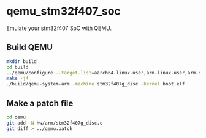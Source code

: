 # qemu_stm32f407_soc

Emulate your stm32f407 SoC with QEMU.

## Build QEMU

```bash
mkdir build
cd build
../qemu/configure --target-list=aarch64-linux-user,arm-linux-user,arm-softmmu
make -j4
./build/qemu-system-arm -machine stm32f407g_disc -kernel boot.elf
```

## Make a patch file

```bash
cd qemu
git add -N hw/arm/stm32f407g_disc.c
git diff > ../qemu.patch
```
